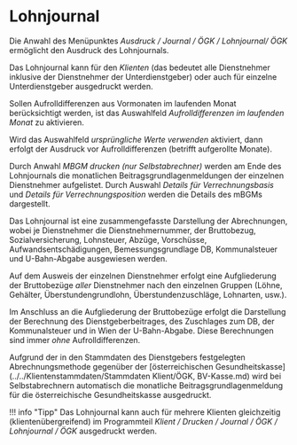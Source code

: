# Lohnjournal

Die Anwahl des Menüpunktes *Ausdruck / Journal / ÖGK / Lohnjournal/ ÖGK* ermöglicht den Ausdruck des Lohnjournals.

Das Lohnjournal kann für den *Klienten* (das bedeutet alle Dienstnehmer inklusive der Dienstnehmer der Unterdienstgeber) oder auch für einzelne Unterdienstgeber ausgedruckt werden.

Sollen Aufrolldifferenzen aus Vormonaten im laufenden Monat berücksichtigt werden, ist das Auswahlfeld *Aufrolldifferenzen im laufenden Monat* zu aktivieren.

Wird das Auswahlfeld *ursprüngliche Werte verwenden* aktiviert, dann erfolgt der Ausdruck vor Aufrolldifferenzen (betrifft aufgerollte Monate).

Durch Anwahl *MBGM drucken (nur Selbstabrechner)* werden am Ende des Lohnjournals die monatlichen Beitragsgrundlagenmeldungen der einzelnen Dienstnehmer aufgelistet. Durch Auswahl *Details für Verrechnungsbasis* und *Details für Verrechnungsposition* werden die Details des mBGMs dargestellt.

Das Lohnjournal ist eine zusammengefasste Darstellung der Abrechnungen, wobei je Dienstnehmer die Dienstnehmernummer, der Bruttobezug, Sozialversicherung, Lohnsteuer, Abzüge, Vorschüsse, Aufwandsentschädigungen, Bemessungsgrundlage DB, Kommunalsteuer und U-Bahn-Abgabe ausgewiesen werden.

Auf dem Ausweis der einzelnen Dienstnehmer erfolgt eine Aufgliederung der Bruttobezüge *aller* Dienstnehmer nach den einzelnen Gruppen (Löhne, Gehälter, Überstundengrundlohn, Überstundenzuschläge, Lohnarten, usw.).

Im Anschluss an die Aufgliederung der Bruttobezüge erfolgt die Darstellung der Berechnung des Dienstgeberbeitrages, des Zuschlages zum DB, der Kommunalsteuer und in Wien der U-Bahn-Abgabe. Diese Berechnungen sind immer *ohne* Aufrolldifferenzen.

Aufgrund der in den Stammdaten des Dienstgebers festgelegten Abrechnungsmethode gegenüber der [österreichischen Gesundheitskasse](../../Klientenstammdaten/Stammdaten Klient/ÖGK, BV-Kasse.md) wird bei Selbstabrechnern automatisch die monatliche Beitragsgrundlagenmeldung für die österreichische Gesundheitskasse ausgedruckt.

!!! info "Tipp"
    Das Lohnjournal kann auch für mehrere Klienten gleichzeitig (klientenübergreifend) im Programmteil *Klient / Drucken / Journal / ÖGK / Lohnjournal / ÖGK* ausgedruckt werden.